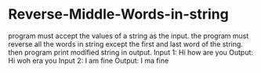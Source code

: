 # Reverse-Middle-Words-in-string
program must accept the values of a string as the input. the program must reverse all the words in string except the first and last word of the string. then program print modified string in output. Input 1: Hi how are you   Output: Hi woh era you   Input 2: I am fine   Output: I ma fine
